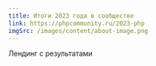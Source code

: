 ```yaml
---
title: Итоги 2023 года в сообществе
link: https://phpcommunity.ru/2023-php
imgSrc: /images/content/about-image.png
---
```


Лендинг с результатами
